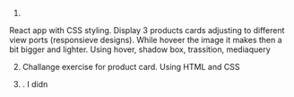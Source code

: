 1. <card-tut>
 React app with CSS styling. Display 3 products cards  adjusting to different view ports (responsieve designs). While hoveer the image it makes then a bit bigger and lighter. Using hover, shadow box, trassition, mediaquery

 2. <product-card-challenge> Challange exercise for product card. Using HTML and CSS

 3. <code-flare>. I didn
